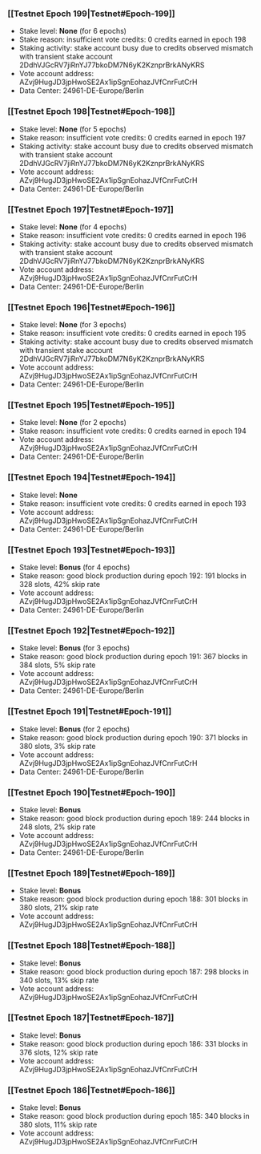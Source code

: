 ### [[Testnet Epoch 199|Testnet#Epoch-199]]
* Stake level: **None** (for 6 epochs)
* Stake reason: insufficient vote credits: 0 credits earned in epoch 198
* Staking activity: stake account busy due to credits observed mismatch with transient stake account 2DdhVJGcRV7jiRnYJ77bkoDM7N6yK2KznprBrkANyKRS
* Vote account address: AZvj9HugJD3jpHwoSE2Ax1ipSgnEohazJVfCnrFutCrH
* Data Center: 24961-DE-Europe/Berlin
### [[Testnet Epoch 198|Testnet#Epoch-198]]
* Stake level: **None** (for 5 epochs)
* Stake reason: insufficient vote credits: 0 credits earned in epoch 197
* Staking activity: stake account busy due to credits observed mismatch with transient stake account 2DdhVJGcRV7jiRnYJ77bkoDM7N6yK2KznprBrkANyKRS
* Vote account address: AZvj9HugJD3jpHwoSE2Ax1ipSgnEohazJVfCnrFutCrH
* Data Center: 24961-DE-Europe/Berlin
### [[Testnet Epoch 197|Testnet#Epoch-197]]
* Stake level: **None** (for 4 epochs)
* Stake reason: insufficient vote credits: 0 credits earned in epoch 196
* Staking activity: stake account busy due to credits observed mismatch with transient stake account 2DdhVJGcRV7jiRnYJ77bkoDM7N6yK2KznprBrkANyKRS
* Vote account address: AZvj9HugJD3jpHwoSE2Ax1ipSgnEohazJVfCnrFutCrH
* Data Center: 24961-DE-Europe/Berlin
### [[Testnet Epoch 196|Testnet#Epoch-196]]
* Stake level: **None** (for 3 epochs)
* Stake reason: insufficient vote credits: 0 credits earned in epoch 195
* Staking activity: stake account busy due to credits observed mismatch with transient stake account 2DdhVJGcRV7jiRnYJ77bkoDM7N6yK2KznprBrkANyKRS
* Vote account address: AZvj9HugJD3jpHwoSE2Ax1ipSgnEohazJVfCnrFutCrH
* Data Center: 24961-DE-Europe/Berlin
### [[Testnet Epoch 195|Testnet#Epoch-195]]
* Stake level: **None** (for 2 epochs)
* Stake reason: insufficient vote credits: 0 credits earned in epoch 194
* Vote account address: AZvj9HugJD3jpHwoSE2Ax1ipSgnEohazJVfCnrFutCrH
* Data Center: 24961-DE-Europe/Berlin
### [[Testnet Epoch 194|Testnet#Epoch-194]]
* Stake level: **None**
* Stake reason: insufficient vote credits: 0 credits earned in epoch 193
* Vote account address: AZvj9HugJD3jpHwoSE2Ax1ipSgnEohazJVfCnrFutCrH
* Data Center: 24961-DE-Europe/Berlin
### [[Testnet Epoch 193|Testnet#Epoch-193]]
* Stake level: **Bonus** (for 4 epochs)
* Stake reason: good block production during epoch 192: 191 blocks in 328 slots, 42% skip rate
* Vote account address: AZvj9HugJD3jpHwoSE2Ax1ipSgnEohazJVfCnrFutCrH
* Data Center: 24961-DE-Europe/Berlin
### [[Testnet Epoch 192|Testnet#Epoch-192]]
* Stake level: **Bonus** (for 3 epochs)
* Stake reason: good block production during epoch 191: 367 blocks in 384 slots, 5% skip rate
* Vote account address: AZvj9HugJD3jpHwoSE2Ax1ipSgnEohazJVfCnrFutCrH
* Data Center: 24961-DE-Europe/Berlin
### [[Testnet Epoch 191|Testnet#Epoch-191]]
* Stake level: **Bonus** (for 2 epochs)
* Stake reason: good block production during epoch 190: 371 blocks in 380 slots, 3% skip rate
* Vote account address: AZvj9HugJD3jpHwoSE2Ax1ipSgnEohazJVfCnrFutCrH
* Data Center: 24961-DE-Europe/Berlin
### [[Testnet Epoch 190|Testnet#Epoch-190]]
* Stake level: **Bonus**
* Stake reason: good block production during epoch 189: 244 blocks in 248 slots, 2% skip rate
* Vote account address: AZvj9HugJD3jpHwoSE2Ax1ipSgnEohazJVfCnrFutCrH
* Data Center: 24961-DE-Europe/Berlin
### [[Testnet Epoch 189|Testnet#Epoch-189]]
* Stake level: **Bonus**
* Stake reason: good block production during epoch 188: 301 blocks in 380 slots, 21% skip rate
* Vote account address: AZvj9HugJD3jpHwoSE2Ax1ipSgnEohazJVfCnrFutCrH
### [[Testnet Epoch 188|Testnet#Epoch-188]]
* Stake level: **Bonus**
* Stake reason: good block production during epoch 187: 298 blocks in 340 slots, 13% skip rate
* Vote account address: AZvj9HugJD3jpHwoSE2Ax1ipSgnEohazJVfCnrFutCrH
### [[Testnet Epoch 187|Testnet#Epoch-187]]
* Stake level: **Bonus**
* Stake reason: good block production during epoch 186: 331 blocks in 376 slots, 12% skip rate
* Vote account address: AZvj9HugJD3jpHwoSE2Ax1ipSgnEohazJVfCnrFutCrH
### [[Testnet Epoch 186|Testnet#Epoch-186]]
* Stake level: **Bonus**
* Stake reason: good block production during epoch 185: 340 blocks in 380 slots, 11% skip rate
* Vote account address: AZvj9HugJD3jpHwoSE2Ax1ipSgnEohazJVfCnrFutCrH